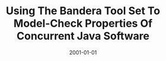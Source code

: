 ---
title: "Using The Bandera Tool Set To Model-Check Properties Of Concurrent Java Software"
date: 2001-01-01
venue: "CONCUR 2001 - Concurrency Theory, 12th International Conference, Aalborg, Denmark, August 20-25, 2001, Proceedings"
paperurl: https://doi.org/10.1007/3-540-44685-0_5
authors: "John Hatcliff and Matthew B Dwyer"
awards: ""
---